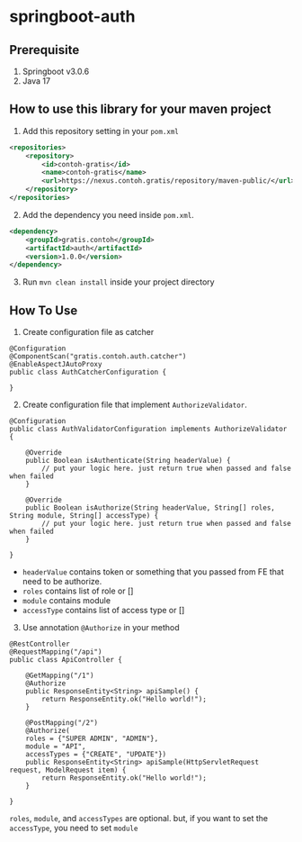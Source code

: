 # springboot-auth

## Prerequisite
1. Springboot v3.0.6
2. Java 17
 
## How to use this library for your maven project
1. Add this repository setting in your `pom.xml`
```xml
<repositories>
	<repository>
		<id>contoh-gratis</id>
		<name>contoh-gratis</name>
		<url>https://nexus.contoh.gratis/repository/maven-public/</url>
	</repository>
</repositories>
```
2. Add the dependency you need inside `pom.xml`.
```xml
<dependency>
	<groupId>gratis.contoh</groupId>
	<artifactId>auth</artifactId>
	<version>1.0.0</version>
</dependency>
```
3. Run `mvn clean install` inside your project directory

## How To Use
1. Create configuration file as catcher
```
@Configuration
@ComponentScan("gratis.contoh.auth.catcher")
@EnableAspectJAutoProxy
public class AuthCatcherConfiguration {

}
```

2. Create configuration file that implement `AuthorizeValidator`.
```
@Configuration
public class AuthValidatorConfiguration implements AuthorizeValidator {

    @Override
    public Boolean isAuthenticate(String headerValue) {
        // put your logic here. just return true when passed and false when failed
    }
    
    @Override
    public Boolean isAuthorize(String headerValue, String[] roles, String module, String[] accessType) {
        // put your logic here. just return true when passed and false when failed
    }

}
```
- `headerValue` contains token or something that you passed from FE that need to be authorize.
- `roles` contains list of role or []
- `module` contains module 
- `accessType` contains list of access type or []

3. Use annotation `@Authorize` in your method
```
@RestController
@RequestMapping("/api")
public class ApiController {

    @GetMapping("/1")
    @Authorize
    public ResponseEntity<String> apiSample() {
        return ResponseEntity.ok("Hello world!");
    }
    
    @PostMapping("/2")
    @Authorize(
	roles = {"SUPER ADMIN", "ADMIN"}, 
	module = "API", 
	accessTypes = {"CREATE", "UPDATE"})
    public ResponseEntity<String> apiSample(HttpServletRequest request, ModelRequest item) {
        return ResponseEntity.ok("Hello world!");
    }
	
}
```
`roles`, `module`, and `accessTypes` are optional. but, if you want to set the `accessType`, you need to set `module`
